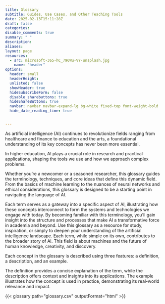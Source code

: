 ```yaml
---
title: Glossary
subtitle: Guides, Use Cases, and Other Teaching Tools
date: 2025-02-13T15:11:28Z 
draft: false
categories:  
disable_comments: true
summary: " "
description:
aliases:
layout: page
resources:
  - src: microsoft-365-hC_796Wu-VY-unsplash.jpg
    name: "header"
options:
  header: small
  headerHeight:
  unlisted: false
  showHeader: true
  hideSubscribeForm: false
  disable_sharebuttons: true
  hideShareButtons: true
  navbar: navbar navbar-expand-lg bg-white fixed-top font-weight-bold
  hide_date_reading_time: true


---
```


<div class="row">
<div class="col-md-6 offset-md-3 col-10 offset-1">

As artificial intelligence (AI) continues to revolutionize fields ranging from healthcare and finance to education and the arts, a foundational understanding of its key concepts has never been more essential. 

In higher education, AI plays a crucial role in research and practical applications, shaping the tools we use and how we approach complex problems. 

Whether you’re a newcomer or a seasoned researcher, this glossary guides the terminology, techniques, and core ideas that define this dynamic field. From the basics of machine learning to the nuances of neural networks and ethical considerations, this glossary is designed to be a starting point in navigating the language of AI. 

Each term serves as a gateway into a specific aspect of AI, illustrating how these concepts interconnect to form the systems and technologies we engage with today. By becoming familiar with this terminology, you’ll gain insight into the structure and processes that make AI a transformative force in academia and beyond. Use this glossary as a resource for study, inspiration, or simply to deepen your understanding of the artificial intelligence landscape. Each term, while simple on its own, contributes to the broader story of AI. This field is about machines and the future of human knowledge, creativity, and discovery. 

Each concept in the glossary is described using three features: a definition, a description, and an example. 

The definition provides a concise explanation of the term, while the description offers context and insights into its applications. The example illustrates how the concept is used in practice, demonstrating its real-world relevance and impact. 


{{< glossary path="glossary.csv" outputFormat="html" >}}
</div>
</div>